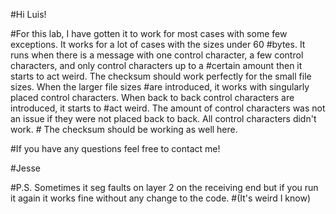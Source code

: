 #Hi Luis!

#For this lab, I have gotten it to work for most cases with some few exceptions.  It works for a lot of cases with the sizes under 60 #bytes.  It runs when there is a message with one control character, a few control characters, and only control characters up to a #certain amount then it starts to act weird.  The checksum should work perfectly for the small file sizes.  When the larger file sizes #are introduced, it works with singularly placed control characters.  When back to back control characters are introduced, it starts to #act weird.  The amount of control characters was not an issue if they were not placed back to back.  All control characters didn't work. # The checksum should be working as well here.

#If you have any questions feel free to contact me!

#Jesse

#P.S.  Sometimes it seg faults on layer 2 on the receiving end but if you run it again it works fine without any change to the code.  #(It's weird I know)
